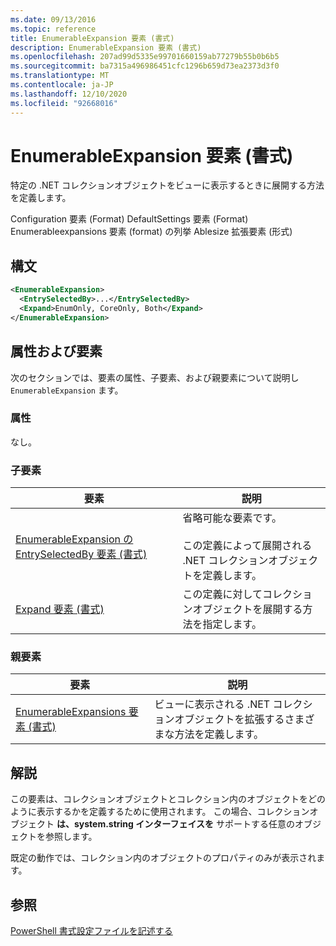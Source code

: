 ```yaml
---
ms.date: 09/13/2016
ms.topic: reference
title: EnumerableExpansion 要素 (書式)
description: EnumerableExpansion 要素 (書式)
ms.openlocfilehash: 207ad99d5335e99701660159ab77279b55b0b6b5
ms.sourcegitcommit: ba7315a496986451cfc1296b659d73ea2373d3f0
ms.translationtype: MT
ms.contentlocale: ja-JP
ms.lasthandoff: 12/10/2020
ms.locfileid: "92668016"
---
```

# <a name="enumerableexpansion-element-format"></a>EnumerableExpansion 要素 (書式)

特定の .NET コレクションオブジェクトをビューに表示するときに展開する方法を定義します。

Configuration 要素 (Format) DefaultSettings 要素 (Format) Enumerableexpansions 要素 (format) の列挙 Ablesize 拡張要素 (形式)

## <a name="syntax"></a>構文

```xml
<EnumerableExpansion>
  <EntrySelectedBy>...</EntrySelectedBy>
  <Expand>EnumOnly, CoreOnly, Both</Expand>
</EnumerableExpansion>
```

## <a name="attributes-and-elements"></a>属性および要素

次のセクションでは、要素の属性、子要素、および親要素について説明し `EnumerableExpansion` ます。

### <a name="attributes"></a>属性

なし。

### <a name="child-elements"></a>子要素

|要素|説明|
|-------------|-----------------|
|[EnumerableExpansion の EntrySelectedBy 要素 (書式)](./entryselectedby-element-for-enumerableexpansion-format.md)|省略可能な要素です。<br /><br /> この定義によって展開される .NET コレクションオブジェクトを定義します。|
|[Expand 要素 (書式)](./expand-element-format.md)|この定義に対してコレクションオブジェクトを展開する方法を指定します。|

### <a name="parent-elements"></a>親要素

|要素|説明|
|-------------|-----------------|
|[EnumerableExpansions 要素 (書式)](./enumerableexpansions-element-format.md)|ビューに表示される .NET コレクションオブジェクトを拡張するさまざまな方法を定義します。|

## <a name="remarks"></a>解説

この要素は、コレクションオブジェクトとコレクション内のオブジェクトをどのように表示するかを定義するために使用されます。 この場合、コレクションオブジェクト  **は、system.string インターフェイスを** サポートする任意のオブジェクトを参照します。

既定の動作では、コレクション内のオブジェクトのプロパティのみが表示されます。

## <a name="see-also"></a>参照

[PowerShell 書式設定ファイルを記述する](./writing-a-powershell-formatting-file.md)
